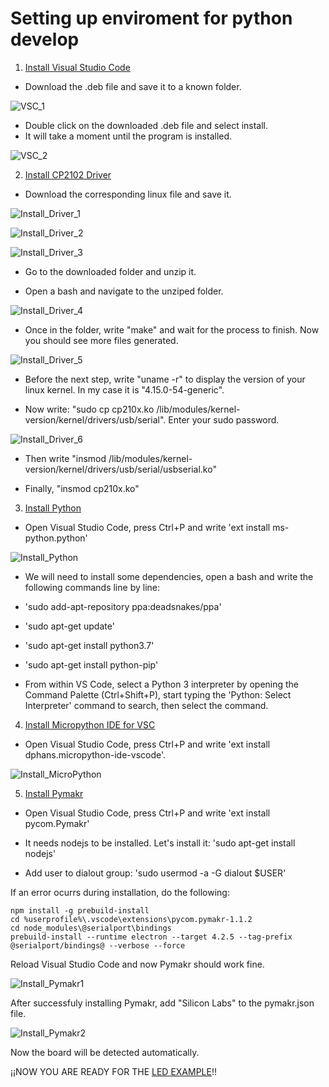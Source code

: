 # Setting up enviroment for python develop

1. [Install Visual Studio Code](https://code.visualstudio.com/download "VSC Download")

- Download the .deb file and save it to a known folder.

![VSC_1](https://github.com/juanpablopizarro/iot-bootcamp/blob/develop/images/Install_VSC_1.png)

- Double click on the downloaded .deb file and select install. 
- It will take a moment until the program is installed.

![VSC_2](https://github.com/juanpablopizarro/iot-bootcamp/blob/develop/images/Install_VSC_2.png)

2. [Install CP2102 Driver](https://www.silabs.com/products/development-tools/software/usb-to-uart-bridge-vcp-drivers "CP2102")

- Download the corresponding linux file and save it.

![Install_Driver_1](https://github.com/juanpablopizarro/iot-bootcamp/blob/develop/images/Install_Driver_1.png)

![Install_Driver_2](https://github.com/juanpablopizarro/iot-bootcamp/blob/develop/images/Install_Driver_2.png)

![Install_Driver_3](https://github.com/juanpablopizarro/iot-bootcamp/blob/develop/images/Install_Driver_3.png)

- Go to the downloaded folder and unzip it.

- Open a bash and navigate to the unziped folder.

![Install_Driver_4](https://github.com/juanpablopizarro/iot-bootcamp/blob/develop/images/Install_Driver_4.png)

- Once in the folder, write "make" and wait for the process to finish. Now you should see more files generated.

![Install_Driver_5](https://github.com/juanpablopizarro/iot-bootcamp/blob/develop/images/Install_Driver_5.png)

- Before the next step, write "uname -r" to display the version of your linux kernel. In my case it is "4.15.0-54-generic".

- Now write: "sudo cp cp210x.ko /lib/modules/kernel-version/kernel/drivers/usb/serial". Enter your sudo password.
  
![Install_Driver_6](https://github.com/juanpablopizarro/iot-bootcamp/blob/develop/images/Install_Driver_6.png)

- Then write "insmod /lib/modules/kernel-version/kernel/drivers/usb/serial/usbserial.ko"

- Finally, "insmod cp210x.ko"

3. [Install Python](https://marketplace.visualstudio.com/items?itemName=ms-python.python "Python Install")

- Open Visual Studio Code, press Ctrl+P and write 'ext install ms-python.python' 

![Install_Python](https://github.com/juanpablopizarro/iot-bootcamp/blob/develop/images/Python_Install.png)

- We will need to install some dependencies, open a bash and write the following commands line by line:

- 'sudo add-apt-repository ppa:deadsnakes/ppa'
- 'sudo apt-get update'
- 'sudo apt-get install python3.7'
- 'sudo apt-get install python-pip'

- From within VS Code, select a Python 3 interpreter by opening the Command Palette (Ctrl+Shift+P), start typing the 'Python: Select Interpreter' command to search, then select the command.

4. [Install Micropython IDE for VSC](https://marketplace.visualstudio.com/items?itemName=dphans.micropython-ide-vscode "Micropython IDE")

- Open Visual Studio Code, press Ctrl+P and write 'ext install dphans.micropython-ide-vscode'.

![Install_MicroPython](https://github.com/juanpablopizarro/iot-bootcamp/blob/develop/images/Micropython_Install.png)

5. [Install Pymakr](https://marketplace.visualstudio.com/items?itemName=pycom.Pymakr "Pymakr")

- Open Visual Studio Code, press Ctrl+P and write 'ext install pycom.Pymakr' 

- It needs nodejs to be installed. Let's install it: 'sudo apt-get install nodejs'

- Add user to dialout group: 'sudo usermod -a -G dialout $USER'

If an error ocurrs during installation, do the following:

```
npm install -g prebuild-install
cd %userprofile%\.vscode\extensions\pycom.pymakr-1.1.2
cd node_modules\@serialport\bindings
prebuild-install --runtime electron --target 4.2.5 --tag-prefix @serialport/bindings@ --verbose --force
```
Reload Visual Studio Code and now Pymakr should work fine.

![Install_Pymakr1](https://github.com/juanpablopizarro/iot-bootcamp/blob/develop/images/Pymkr_Install.png)

After successfuly installing Pymakr, add "Silicon Labs" to the pymakr.json file.

![Install_Pymakr2](https://github.com/juanpablopizarro/iot-bootcamp/blob/develop/images/Pymakr_json_config.png)

Now the board will be detected automatically.

¡¡NOW YOU ARE READY FOR THE [LED EXAMPLE](https://github.com/juanpablopizarro/iot-bootcamp/blob/develop/examples/Led%20Example/README.md)!!

